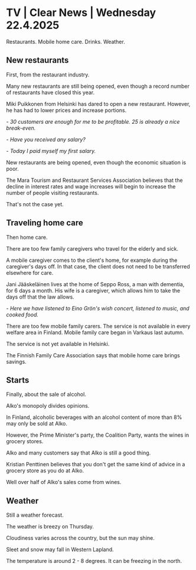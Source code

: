 # TV \| Clear News \| Wednesday 22.4.2025

Restaurants. Mobile home care. Drinks. Weather.

## New restaurants

First, from the restaurant industry.

Many new restaurants are still being opened, even though a record number of restaurants have closed this year.

Miki Puikkonen from Helsinki has dared to open a new restaurant. However, he has had to lower prices and increase portions.

*- 30 customers are enough for me to be profitable. 25 is already a nice break-even.*

*- Have you received any salary?*

*- Today I paid myself my first salary.*

New restaurants are being opened, even though the economic situation is poor.

The Mara Tourism and Restaurant Services Association believes that the decline in interest rates and wage increases will begin to increase the number of people visiting restaurants.

That's not the case yet.

## Traveling home care

Then home care.

There are too few family caregivers who travel for the elderly and sick.

A mobile caregiver comes to the client's home, for example during the caregiver's days off. In that case, the client does not need to be transferred elsewhere for care.

Jani Jääskeläinen lives at the home of Seppo Ross, a man with dementia, for 6 days a month. His wife is a caregiver, which allows him to take the days off that the law allows.

*- Here we have listened to Eino Grön's wish concert, listened to music, and cooked food.*

There are too few mobile family carers. The service is not available in every welfare area in Finland. Mobile family care began in Varkaus last autumn.

The service is not yet available in Helsinki.

The Finnish Family Care Association says that mobile home care brings savings.

## Starts

Finally, about the sale of alcohol.

Alko's monopoly divides opinions.

In Finland, alcoholic beverages with an alcohol content of more than 8% may only be sold at Alko.

However, the Prime Minister's party, the Coalition Party, wants the wines in grocery stores.

Alko and many customers say that Alko is still a good thing.

Kristian Penttinen believes that you don't get the same kind of advice in a grocery store as you do at Alko.

Well over half of Alko's sales come from wines.

## Weather

Still a weather forecast.

The weather is breezy on Thursday.

Cloudiness varies across the country, but the sun may shine.

Sleet and snow may fall in Western Lapland.

The temperature is around 2 - 8 degrees. It can be freezing in the north.

